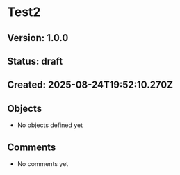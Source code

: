 # Test2



## Version: 1.0.0
## Status: draft
## Created: 2025-08-24T19:52:10.270Z

## Objects
- No objects defined yet

## Comments
- No comments yet
